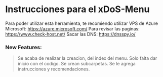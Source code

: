 # Instrucciones para el xDoS-Menu

Para poder utilizar esta herramienta, te recomiendo utilizar VPS de Azure Microsoft: https://azure.microsoft.com/
Para revisar las paginas: https://www.check-host.net/
Sacar las DNS: https://dnsspy.io/

### New Features:
> Se acaba de realizar la creacion, del index del menu. Solo falta dar inicio con el codigo.
> Se crean subcarpetas.
> Se le agrega instrucciones y recomendaciones.

